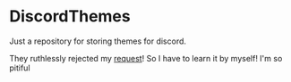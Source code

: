 # DiscordThemes
Just a repository for storing themes for discord.

They ruthlessly rejected my [request](https://github.com/Vencord/plugin-requests/issues/1113)! So I have to learn it by myself! I'm so pitiful
